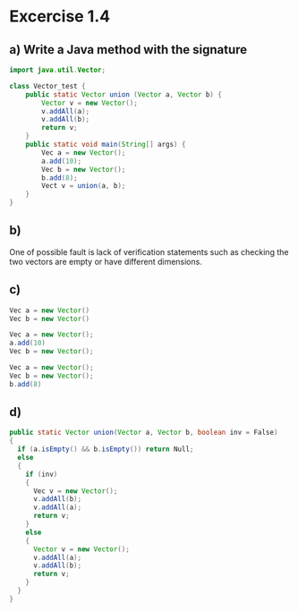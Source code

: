 # Excercise 1.4 #

## a) Write a Java method with the signature
```Java
import java.util.Vector;

class Vector_test {
    public static Vector union (Vector a, Vector b) {
        Vector v = new Vector();
        v.addAll(a);
        v.addAll(b);
        return v;
    }
    public static void main(String[] args) {
        Vec a = new Vector();
        a.add(10);
        Vec b = new Vector();
        b.add(8);
        Vect v = union(a, b);
    }
}
```

## b) 
One of possible fault is lack of verification statements such as checking the two vectors are empty or have different dimensions.

## c)
```Java
Vec a = new Vector()
Vec b = new Vector()
```
```Java
Vec a = new Vector();
a.add(10)
Vec b = new Vector();
```
```Java
Vec a = new Vector();
Vec b = new Vector();
b.add(8)
```

## d)
```Java
public static Vector union(Vector a, Vector b, boolean inv = False)
{
  if (a.isEmpty() && b.isEmpty()) return Null;
  else
  {
    if (inv)
    {
      Vec v = new Vector();
      v.addAll(b);
      v.addAll(a);
      return v;
    }
    else
    {
      Vector v = new Vector();
      v.addAll(a);
      v.addAll(b);
      return v;
    }
  }
}
```
        
